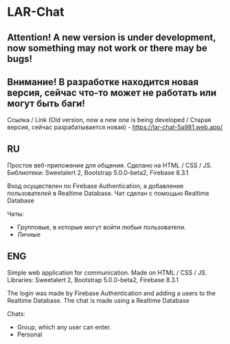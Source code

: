 # LAR-Chat

Attention! A new version is under development, now something may not work or there may be bugs! 
------
Внимание! В разработке находится новая версия, сейчас что-то может не работать или могут быть баги!
------

Ссылка / Link (Old version, now a new one is being developed / Старая версия, сейчас разрабатывается новая) - https://lar-chat-5a981.web.app/

RU
------
Простое веб-приложение для общения.
Сделано на HTML / CSS / JS.
Библиотеки: Sweetalert 2, Bootstrap 5.0.0-beta2, Firebase 8.3.1

Вход осуществлен по Firebase Authentication, а добавление пользователей в Realtime Database.
Чат сделан с помощью Realtime Database

Чаты:
* Групповые, в которые могут войти любые пользователи.
* Личные

ENG
------
Simple web application for communication.
Made on HTML / CSS / JS.
Libraries: Sweetalert 2, Bootstrap 5.0.0-beta2, Firebase 8.3.1

The login was made by Firebase Authentication and adding a users to the Realtime Database.
The chat is made using a Realtime Database

Chats:
* Group, which any user can enter.
* Personal 
